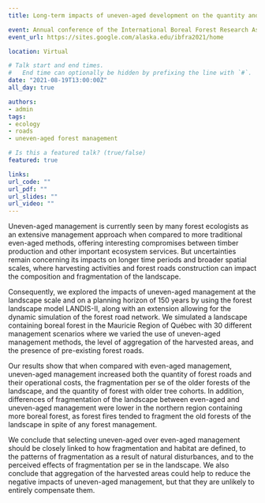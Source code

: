 ```yaml
---
title: Long-term impacts of uneven-aged development on the quantity and fragmentation of old-growth forest in a landscape (IBFRA)

event: Annual conference of the International Boreal Forest Research Association (IBFRA)
event_url: https://sites.google.com/alaska.edu/ibfra2021/home

location: Virtual

# Talk start and end times.
#   End time can optionally be hidden by prefixing the line with `#`.
date: "2021-08-19T13:00:00Z"
all_day: true

authors:
- admin
tags:
- ecology
- roads
- uneven-aged forest management

# Is this a featured talk? (true/false)
featured: true

links:
url_code: ""
url_pdf: ""
url_slides: ""
url_video: ""
---
```


Uneven-aged management is currently seen by many forest ecologists as an extensive management approach when compared to more traditional even-aged methods, offering interesting compromises between timber production and other important ecosystem services. But uncertainties remain concerning its impacts on longer time periods and broader spatial scales, where harvesting activities and forest roads construction can impact the composition and fragmentation of the landscape.

Consequently, we explored the impacts of uneven-aged management at the landscape scale and on a planning horizon of 150 years by using the forest landscape model LANDIS-II, along with an extension allowing for the dynamic simulation of the forest road network. We simulated a landscape containing boreal forest in the Mauricie Region of Québec with 30 different management scenarios where we varied the use of uneven-aged management methods, the level of aggregation of the harvested areas, and the presence of pre-existing forest roads.

Our results show that when compared with even-aged management, uneven-aged management increased both the quantity of forest roads and their operational costs, the fragmentation per se of the older forests of the landscape, and the quantity of forest with older tree cohorts. In addition, differences of fragmentation of the landscape between even-aged and uneven-aged management were lower in the northern region containing more boreal forest, as forest fires tended to fragment the old forests of the landscape in spite of any forest management.

We conclude that selecting uneven-aged over even-aged management should be closely linked to how fragmentation and habitat are defined, to the patterns of fragmentation as a result of natural disturbances, and to the perceived effects of fragmentation per se in the landscape. We also conclude that aggregation of the harvested areas could help to reduce the negative impacts of uneven-aged management, but that they are unlikely to entirely compensate them.
